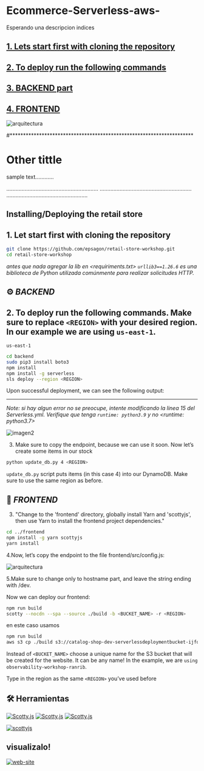 # Ecommerce-Serverless-aws-


Esperando una descripcion
indices
## [1. Lets start first with cloning the repository](#1-let-start-first-with-cloning-the-repository)
## [2. To deploy run the following commands](#2-to-deploy-run-the-following-commands)
## [3. BACKEND part](#%EF%B8%8F-backend-part)
## [4. FRONTEND](#-frontend-part)


![arquitectura](https://epsagon.awsworkshop.io/images/welcome/architecture.png)


#*********************************************************************



# Other tittle
sample text............

............................................................
............................................................
.....................................................


## Installing/Deploying the retail store

## 1. Let start first with cloning the repository

```bash
git clone https://github.com/epsagon/retail-store-workshop.git
cd retail-store-workshop  
```
*antes que nada agregar la lib en <requiriments.txt>  `urllib3==1.26.6` es una biblioteca de Python utilizada comúnmente para realizar solicitudes HTTP.*
## ⚙️ *BACKEND*

## 2. To deploy run the following commands. Make sure to replace `<REGION>` with your desired region. In our example we are using ```us-east-1```.

```plaintext
us-east-1
```

```bash
cd backend
sudo pip3 install boto3
npm install
npm install -g serverless
sls deploy --region <REGION> 
```
Upon successful deployment, we can see the following output:
___
*Note: si hay algun error no se preocupe, intente modificando la linea 15 del Serverless.yml. Verifique que tenga   `runtime: python3.9` y no <runtime: python3.7>*

![imagen2](https://epsagon.awsworkshop.io/images/prerequisites/sls_deploy.png)

3. Make sure to copy the endpoint, because we can use it soon.
    Now let’s create some items in our stock
```bash 
python update_db.py 4 <REGION>
```
`update_db.py` script puts items (in this case 4) into our DynamoDB. Make sure to use the same region as before.

## 🔷 *FRONTEND*

3. "Change to the 'frontend' directory, globally install Yarn and 'scottyjs', then use Yarn to install the frontend project dependencies."
```bash 
cd ../frontend
npm install -g yarn scottyjs
yarn install
```
4.Now, let’s copy the endpoint to the file frontend/src/config.js:

![arquitectura](https://epsagon.awsworkshop.io/images/prerequisites/configjs.png)

5.Make sure to change only to hostname part, and leave the string ending with /dev.

  Now we can deploy our frontend:

```bash 
npm run build
scotty --nocdn --spa --source ./build -b <BUCKET_NAME> -r <REGION>

```
en este caso usamos
```bash 
npm run build
aws s3 cp ./build s3://catalog-shop-dev-serverlessdeploymentbucket-ijfqa9bzlgwu --recursive
```

Instead of `<BUCKET_NAME>` choose a unique name for the S3 bucket that will be created for the website. It can be any name! In the example, we are `using observability-workshop-ranrib`.

Type in the region as the same `<REGION>` you’ve used before

## 🛠 Herramientas
[![Scotty.js](https://img.shields.io/badge/Scotty.js-blue?style=for-the-badge&logo=scotty)](https://github.com/stojanovic/scottyjs)
[![Scotty.js](https://img.shields.io/badge/Scotty.js-purple?style=for-the-badge&logo=scotty)](https://link_to_your_project)
[![Scotty.js](https://img.shields.io/badge/Scotty.js-red?style=for-the-badge&logo=scotty)](https://github.com/stojanovic/scottyjs)


[![scottyjs](https://img.shields.io/badge/scotty.js%20?style=red)](https://github.com/stojanovic/scottyjs)


## visualizalo!

[![web-site](https://img.shields.io/badge/ver-sitio_web-pink?style=for-the-badge&logo=github&logoColor=white)](http://catalog-shop-dev-serverlessdeploymentbucket-0hdoeuwqnwkk.s3-website-us-east-1.amazonaws.com/)


